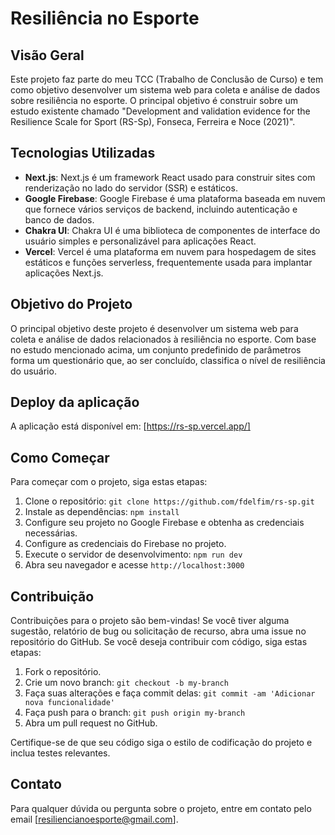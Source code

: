 # Resiliência no Esporte

## Visão Geral

Este projeto faz parte do meu TCC (Trabalho de Conclusão de Curso) e tem como objetivo desenvolver um sistema web para coleta e análise de dados sobre resiliência no esporte. O principal objetivo é construir sobre um estudo existente chamado "Development and validation evidence for the Resilience Scale for Sport (RS-Sp), Fonseca, Ferreira e Noce (2021)".

## Tecnologias Utilizadas

- **Next.js**: Next.js é um framework React usado para construir sites com renderização no lado do servidor (SSR) e estáticos.
- **Google Firebase**: Google Firebase é uma plataforma baseada em nuvem que fornece vários serviços de backend, incluindo autenticação e banco de dados.
- **Chakra UI**: Chakra UI é uma biblioteca de componentes de interface do usuário simples e personalizável para aplicações React.
- **Vercel**: Vercel é uma plataforma em nuvem para hospedagem de sites estáticos e funções serverless, frequentemente usada para implantar aplicações Next.js.

## Objetivo do Projeto

O principal objetivo deste projeto é desenvolver um sistema web para coleta e análise de dados relacionados à resiliência no esporte. Com base no estudo mencionado acima, um conjunto predefinido de parâmetros forma um questionário que, ao ser concluído, classifica o nível de resiliência do usuário.


## Deploy da aplicação

A aplicação está disponível em: [https://rs-sp.vercel.app/]

## Como Começar

Para começar com o projeto, siga estas etapas:

1. Clone o repositório: `git clone https://github.com/fdelfim/rs-sp.git`
2. Instale as dependências: `npm install`
3. Configure seu projeto no Google Firebase e obtenha as credenciais necessárias.
4. Configure as credenciais do Firebase no projeto.
5. Execute o servidor de desenvolvimento: `npm run dev`
6. Abra seu navegador e acesse `http://localhost:3000`


## Contribuição

Contribuições para o projeto são bem-vindas! Se você tiver alguma sugestão, relatório de bug ou solicitação de recurso, abra uma issue no repositório do GitHub. Se você deseja contribuir com código, siga estas etapas:

1. Fork o repositório.
2. Crie um novo branch: `git checkout -b my-branch`
3. Faça suas alterações e faça commit delas: `git commit -am 'Adicionar nova funcionalidade'`
4. Faça push para o branch: `git push origin my-branch`
5. Abra um pull request no GitHub.

Certifique-se de que seu código siga o estilo de codificação do projeto e inclua testes relevantes.

## Contato

Para qualquer dúvida ou pergunta sobre o projeto, entre em contato pelo email [resiliencianoesporte@gmail.com].

